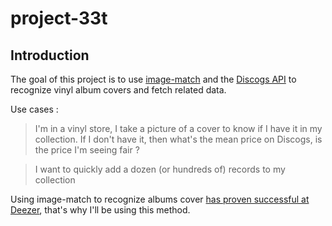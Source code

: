 # project-33t

## Introduction

The goal of this project is to use [image-match](https://github.com/ProvenanceLabs/image-match) and the [Discogs API](https://www.discogs.com/developers) to recognize vinyl album covers and fetch related data. 

Use cases : 

> I'm in a vinyl store, I take a picture of a cover to know if I have it in my collection. If I don't have it, then what's the mean price on Discogs, is the price I'm seeing fair ?

> I want to quickly add a dozen (or hundreds of) records to my collection

Using image-match to recognize albums cover [has proven successful at Deezer](https://deezer.io/matching-albums-through-cover-art-fingerprinting-bdca82cd17dc), that's why I'll be using this method.

## 
